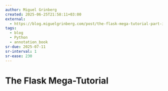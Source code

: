 ```yaml
---
author: Miguel Grinberg
created: 2025-06-25T21:58:11+03:00
external:
  - https://blog.miguelgrinberg.com/post/the-flask-mega-tutorial-part-i-hello-world
tags:
  - blog
  - Python
  - annotation_book
sr-due: 2025-07-11
sr-interval: 1
sr-ease: 230
---
```


# The Flask Mega-Tutorial
